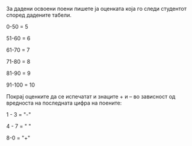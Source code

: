 За дадени освоени поени пишете ја оценката која го следи студентот според дадените табели.

0-50 = 5

51-60 = 6

61-70 = 7

71-80 = 8

81-90 = 9

91-100 = 10

Покрај оценките да се испечатат и знаците + и – во зависност од вредноста на последната цифра на поените:

1 - 3 = "-"

4 - 7 = " "

8-0 = "+"